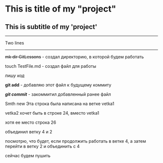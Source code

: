# This is title of my "project"

## This is subtitle of my 'project'

___

Two lines

___

~~mk dir GitLessons~~ - создал директорию, в которой будем работать

touch TestFile.md - создал файл для работы

*пишу код*

**git add** - добавляю этот файл к будущему коммиту

***git commit*** - закоммитил добавленный ранее файл

Smth new
Эта строка была написана на ветке vetka1

vetka2 хочет быть в строке 24, вместо vetka1

хотя ее место строка 26

объединил ветку 4 и 2

посмотрю, что будет, если продолжить работать в ветке 4, а затем перейти в ветку 2 и объединить с 4

сейчас будем пушить